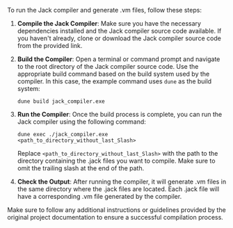 To run the Jack compiler and generate .vm files, follow these steps:

1. **Compile the Jack Compiler**: Make sure you have the necessary dependencies installed and the Jack compiler source code available. If you haven't already, clone or download the Jack compiler source code from the provided link.

2. **Build the Compiler**: Open a terminal or command prompt and navigate to the root directory of the Jack compiler source code. Use the appropriate build command based on the build system used by the compiler. In this case, the example command uses `dune` as the build system:
   ```
   dune build jack_compiler.exe
   ```

3. **Run the Compiler**: Once the build process is complete, you can run the Jack compiler using the following command:
   ```
   dune exec ./jack_compiler.exe <path_to_directory_without_last_Slash>
   ```
   Replace `<path_to_directory_without_last_Slash>` with the path to the directory containing the .jack files you want to compile. Make sure to omit the trailing slash at the end of the path.

4. **Check the Output**: After running the compiler, it will generate .vm files in the same directory where the .jack files are located. Each .jack file will have a corresponding .vm file generated by the compiler.

Make sure to follow any additional instructions or guidelines provided by the original project documentation to ensure a successful compilation process.
